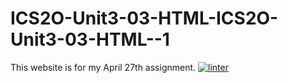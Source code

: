 # ICS2O-Unit3-03-HTML-ICS2O-Unit3-03-HTML--1
This website is for my April 27th assignment.
[![linter](https://github.com/3verett/ICS2O-Unit3-03-HTML-ICS2O-Unit3-03-HTML--1/workflows/linter/badge.svg)](https://github.com/marketplace/actions/super-linter)
